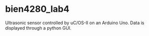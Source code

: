 # bien4280_lab4
Ultrasonic sensor controlled by uC/OS-II on an Arduino Uno. Data is displayed through a python GUI.

